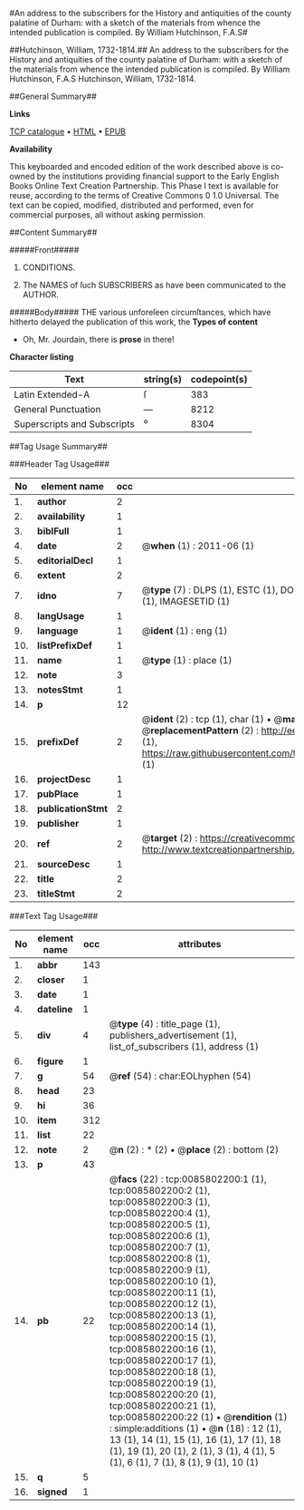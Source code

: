 #An address to the subscribers for the History and antiquities of the county palatine of Durham: with a sketch of the materials from whence the intended publication is compiled. By William Hutchinson, F.A.S#

##Hutchinson, William, 1732-1814.##
An address to the subscribers for the History and antiquities of the county palatine of Durham: with a sketch of the materials from whence the intended publication is compiled. By William Hutchinson, F.A.S
Hutchinson, William, 1732-1814.

##General Summary##

**Links**

[TCP catalogue](http://www.ota.ox.ac.uk/tcp/)  • 
[HTML](http://tei.it.ox.ac.uk/tcp/Texts-HTML/free/004/004863770.html)  • 
[EPUB](http://tei.it.ox.ac.uk/tcp/Texts-EPUB/free/004/004863770.epub)

**Availability**

This keyboarded and encoded edition of the
	       work described above is co-owned by the institutions
	       providing financial support to the Early English Books
	       Online Text Creation Partnership. This Phase I text is
	       available for reuse, according to the terms of Creative
	       Commons 0 1.0 Universal. The text can be copied,
	       modified, distributed and performed, even for
	       commercial purposes, all without asking permission.


##Content Summary##

#####Front#####

1. CONDITIONS.

1. The NAMES of ſuch SUBSCRIBERS as have been communicated to the AUTHOR.

#####Body#####
THE various unforeſeen circumſtances, which have hitherto delayed the publication of this work, the 
**Types of content**

  * Oh, Mr. Jourdain, there is **prose** in there!

**Character listing**


|Text|string(s)|codepoint(s)|
|---|---|---|
|Latin Extended-A|ſ|383|
|General Punctuation|—|8212|
|Superscripts             and Subscripts|⁰|8304|

##Tag Usage Summary##

###Header Tag Usage###

|No|element name|occ|attributes|
|---|---|---|---|
|1.|__author__|2||
|2.|__availability__|1||
|3.|__biblFull__|1||
|4.|__date__|2| @__when__ (1) : 2011-06 (1)|
|5.|__editorialDecl__|1||
|6.|__extent__|2||
|7.|__idno__|7| @__type__ (7) : DLPS (1), ESTC (1), DOCNO (1), TCP (1), GALEDOCNO (1), CONTENTSET (1), IMAGESETID (1)|
|8.|__langUsage__|1||
|9.|__language__|1| @__ident__ (1) : eng (1)|
|10.|__listPrefixDef__|1||
|11.|__name__|1| @__type__ (1) : place (1)|
|12.|__note__|3||
|13.|__notesStmt__|1||
|14.|__p__|12||
|15.|__prefixDef__|2| @__ident__ (2) : tcp (1), char (1)  •  @__matchPattern__ (2) : ([0-9\-]+):([0-9IVX]+) (1), (.+) (1)  •  @__replacementPattern__ (2) : http://eebo.chadwyck.com/downloadtiff?vid=$1&page=$2 (1), https://raw.githubusercontent.com/textcreationpartnership/Texts/master/tcpchars.xml#$1 (1)|
|16.|__projectDesc__|1||
|17.|__pubPlace__|1||
|18.|__publicationStmt__|2||
|19.|__publisher__|1||
|20.|__ref__|2| @__target__ (2) : https://creativecommons.org/publicdomain/zero/1.0/ (1), http://www.textcreationpartnership.org/docs/. (1)|
|21.|__sourceDesc__|1||
|22.|__title__|2||
|23.|__titleStmt__|2||


###Text Tag Usage###

|No|element name|occ|attributes|
|---|---|---|---|
|1.|__abbr__|143||
|2.|__closer__|1||
|3.|__date__|1||
|4.|__dateline__|1||
|5.|__div__|4| @__type__ (4) : title_page (1), publishers_advertisement (1), list_of_subscribers (1), address (1)|
|6.|__figure__|1||
|7.|__g__|54| @__ref__ (54) : char:EOLhyphen (54)|
|8.|__head__|23||
|9.|__hi__|36||
|10.|__item__|312||
|11.|__list__|22||
|12.|__note__|2| @__n__ (2) : * (2)  •  @__place__ (2) : bottom (2)|
|13.|__p__|43||
|14.|__pb__|22| @__facs__ (22) : tcp:0085802200:1 (1), tcp:0085802200:2 (1), tcp:0085802200:3 (1), tcp:0085802200:4 (1), tcp:0085802200:5 (1), tcp:0085802200:6 (1), tcp:0085802200:7 (1), tcp:0085802200:8 (1), tcp:0085802200:9 (1), tcp:0085802200:10 (1), tcp:0085802200:11 (1), tcp:0085802200:12 (1), tcp:0085802200:13 (1), tcp:0085802200:14 (1), tcp:0085802200:15 (1), tcp:0085802200:16 (1), tcp:0085802200:17 (1), tcp:0085802200:18 (1), tcp:0085802200:19 (1), tcp:0085802200:20 (1), tcp:0085802200:21 (1), tcp:0085802200:22 (1)  •  @__rendition__ (1) : simple:additions (1)  •  @__n__ (18) : 12 (1), 13 (1), 14 (1), 15 (1), 16 (1), 17 (1), 18 (1), 19 (1), 20 (1), 2 (1), 3 (1), 4 (1), 5 (1), 6 (1), 7 (1), 8 (1), 9 (1), 10 (1)|
|15.|__q__|5||
|16.|__signed__|1||
